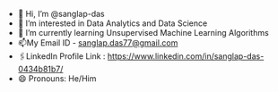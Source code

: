 - 👋 Hi, I’m @sanglap-das
- 👀 I’m interested in Data Analytics and Data Science
- 🌱 I’m currently learning Unsupervised Machine Learning Algorithms
- 📫My Email ID - sanglap.das77@gmail.com
- 🖇️LinkedIn Profile Link : https://www.linkedin.com/in/sanglap-das-0434b81b7/
- 😄 Pronouns: He/Him
